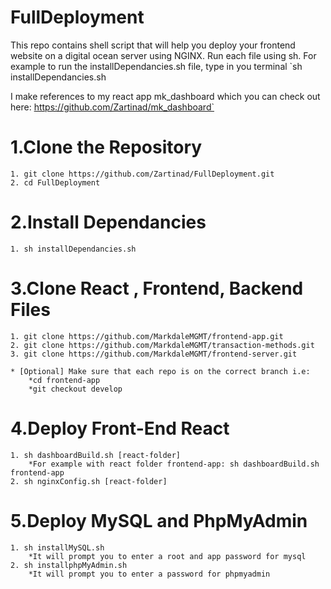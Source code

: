 # FullDeployment
This repo contains shell script that will help you deploy your frontend website on a digital ocean server using NGINX.
Run each file using sh. For example to run the installDependancies.sh file, type in you terminal `sh installDependancies.sh

I make references to my react app mk_dashboard which you can check out here: https://github.com/Zartinad/mk_dashboard`

# 1.Clone the Repository
    1. git clone https://github.com/Zartinad/FullDeployment.git
    2. cd FullDeployment
# 2.Install Dependancies
    1. sh installDependancies.sh
# 3.Clone React , Frontend, Backend Files
    1. git clone https://github.com/MarkdaleMGMT/frontend-app.git
    2. git clone https://github.com/MarkdaleMGMT/transaction-methods.git
    3. git clone https://github.com/MarkdaleMGMT/frontend-server.git

    * [Optional] Make sure that each repo is on the correct branch i.e: 
        *cd frontend-app
        *git checkout develop
# 4.Deploy Front-End React 
    1. sh dashboardBuild.sh [react-folder]
        *For example with react folder frontend-app: sh dashboardBuild.sh frontend-app
    2. sh nginxConfig.sh [react-folder]
# 5.Deploy MySQL and PhpMyAdmin
    1. sh installMySQL.sh
        *It will prompt you to enter a root and app password for mysql
    2. sh installphpMyAdmin.sh
        *It will prompt you to enter a password for phpmyadmin